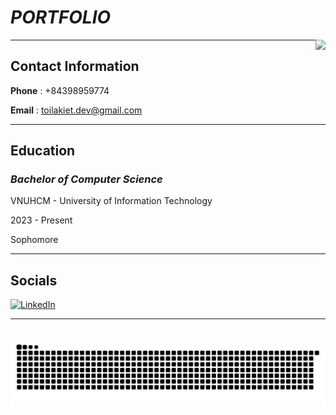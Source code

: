 # *PORTFOLIO*

<img align="right" src="https://visitor-badge.laobi.icu/badge?page_id=ToiLaKiet.ToiLaKiet"/> 

------------------------------------------
## Contact Information

**Phone** : +84398959774

**Email** : toilakiet.dev@gmail.com

-----------------------------------------
## Education

### *Bachelor of Computer Science* 

VNUHCM - University of Information Technology

2023 - Present

Sophomore

-------------------------------------------
## Socials
[![LinkedIn](https://img.shields.io/badge/linkedin-%230077B5.svg?style=normal&logo=linkedin&logoColor=white)](https://www.linkedin.com/in/toilakiet/?_l=en_US)

--------------------------------------------
 <br>
 
<div align="center">
  <picture>
    <source media="(prefers-color-scheme: dark)" srcset="https://raw.githubusercontent.com/Ishannaik/Ishannaik/output/github-contribution-grid-snake-dark.svg" />
    <source media="(prefers-color-scheme: light)" srcset="https://raw.githubusercontent.com/Ishannaik/Ishannaik/output/github-contribution-grid-snake.svg" />
    <img alt="github-snake" src="https://raw.githubusercontent.com/Ishannaik/Ishannaik/output/github-contribution-grid-snake-dark.svg" />
  </picture>
</div>
